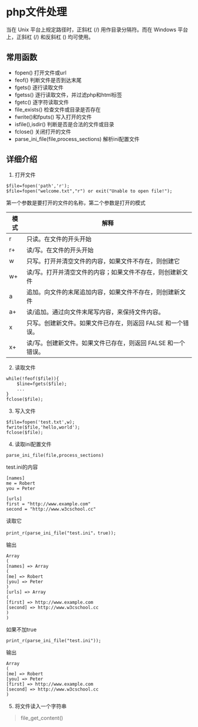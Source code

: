 # php文件处理

当在 Unix 平台上规定路径时，正斜杠 (/) 用作目录分隔符。而在 Windows 平台上，正斜杠 (/) 和反斜杠 (\) 均可使用。

## 常用函数

- fopen() 打开文件或url
- feof() 判断文件是否到达末尾
- fgets() 逐行读取文件
- fgetss() 逐行读取文件，并过滤php和html标签
- fgetc() 逐字符读取文件
- file_exists() 检查文件或目录是否存在
- fwrite()和fputs() 写入打开的文件
- isfile(),isdir() 判断是否是合法的文件或目录
- fclose() 关闭打开的文件
- parse_ini_file(file,process_sections) 解析ini配置文件

## 详细介绍

1. 打开文件

```
$file=fopen('path','r');
$file=fopen("welcome.txt","r") or exit("Unable to open file!");
```
第一个参数是要打开的文件的名称，第二个参数是打开的模式

模式 | 解释
---|---
r | 只读。在文件的开头开始
r+| 读/写。在文件的开头开始
w|只写。打开并清空文件的内容，如果文件不存在，则创建它
w+|读/写。打开并清空文件的内容；如果文件不存在，则创建新文件
a|追加。向文件的末尾追加内容，如果文件不存在，则创建新文件
a+|读/追加。通过向文件末尾写内容，来保持文件内容。
x|只写。创建新文件。如果文件已存在，则返回 FALSE 和一个错误。
x+|读/写。创建新文件。如果文件已存在，则返回 FALSE 和一个错误。

2. 读取文件

```
while(!feof($file)){
    $line=fgets($file);
    ...
}
fclose($file);
```
3. 写入文件

```
$file=fopen('test.txt',w);
fwrite($file,'hello,world');
fclose($file);
```

4. 读取ini配置文件

```
parse_ini_file(file,process_sections)
```
test.ini的内容
```
[names]
me = Robert
you = Peter

[urls]
first = "http://www.example.com"
second = "http://www.w3cschool.cc"
```
读取它

```
print_r(parse_ini_file("test.ini"，true));
```
输出
```
Array
(
[names] => Array
(
[me] => Robert
[you] => Peter
)
[urls] => Array
(
[first] => http://www.example.com
[second] => http://www.w3cschool.cc
)
)
```
如果不加true

```
print_r(parse_ini_file("test.ini"));
```
输出

```
Array
(
[me] => Robert
[you] => Peter
[first] => http://www.example.com
[second] => http://www.w3cschool.cc
)
```

5. 将文件读入一个字符串

> file_get_content()







